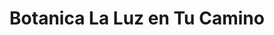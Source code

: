 ---
title: "Botanica La Luz en Tu Camino"
url: /greenville/botanica-la-luz-en-tu-camino/
shop: florist
---